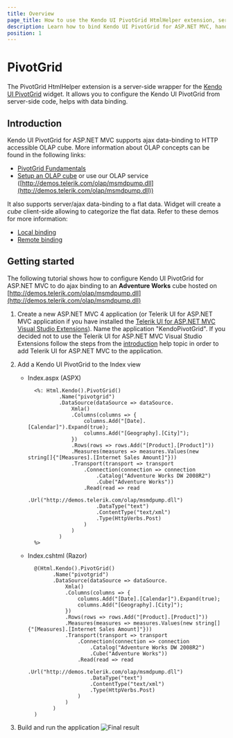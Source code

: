 ```yaml
---
title: Overview
page_title: How to use the Kendo UI PivotGrid HtmlHelper extension, server-side ASP.NET MVC wrapper for Kendo UI PivotGrid widget
description: Learn how to bind Kendo UI PivotGrid for ASP.NET MVC, handle Kendo UI PivotGrid Events, access an existing pivotgrid with PivotGrid HtmlHelper extension documentation.
position: 1
---
```


# PivotGrid

The PivotGrid HtmlHelper extension is a server-side wrapper for the [Kendo UI PivotGrid](/api/web/pivotgrid) widget. It allows you to configure the Kendo UI PivotGrid
from server-side code, helps with data binding.

## Introduction

Kendo UI PivotGrid for ASP.NET MVC supports ajax data-binding to HTTP accessible OLAP cube.
More information about OLAP concepts can be found in the following links:

- [PivotGrid Fundamentals](/web/pivotgrid/fundamentals)
- [Setup an OLAP cube](/web/pivotgrid/olap-cube-setup) or use our OLAP service ([http://demos.telerik.com/olap/msmdpump.dll](http://demos.telerik.com/olap/msmdpump.dll))

It also supports server/ajax data-binding to a flat data. Widget will create a *cube* client-side allowing to categorize the flat data.
Refer to these demos for more information:

- [Local binding](http://demos.telerik.com/aspnet-mvc/pivotgrid/local-flat-data-binding)
- [Remote binding](http://demos.telerik.com/aspnet-mvc/pivotgrid/remote-flat-data-binding)

## Getting started
The following tutorial shows how to configure Kendo UI PivotGrid for ASP.NET MVC to do ajax binding to an **Adventure Works** cube hosted on [http://demos.telerik.com/olap/msmdpump.dll](http://demos.telerik.com/olap/msmdpump.dll)

1.  Create a new ASP.NET MVC 4 application (or Telerik UI for ASP.NET MVC application if you have installed the [Telerik UI for ASP.NET MVC Visual Studio Extensions](/aspnet-mvc/introduction#kendo-ui-for-asp.net-mvc-visual-studio-extensions)). Name the application "KendoPivotGrid".
If you decided not to use the Telerik UI for ASP.NET MVC Visual Studio Extensions follow the steps from the [introduction](/aspnet-mvc/introduction) help topic in order
to add Telerik UI for ASP.NET MVC to the application.

1.  Add a Kendo UI PivotGrid to the Index view
    - Index.aspx (ASPX)

            <%: Html.Kendo().PivotGrid()
                    .Name("pivotgrid")
                    .DataSource(dataSource => dataSource.
                        Xmla()
                        .Columns(columns => {
                            columns.Add("[Date].[Calendar]").Expand(true);
                            columns.Add("[Geography].[City]");
                        })
                        .Rows(rows => rows.Add("[Product].[Product]"))
                        .Measures(measures => measures.Values(new string[]{"[Measures].[Internet Sales Amount]"}))
                        .Transport(transport => transport
                            .Connection(connection => connection
                                .Catalog("Adventure Works DW 2008R2")
                                .Cube("Adventure Works"))
                            .Read(read => read
                                .Url("http://demos.telerik.com/olap/msmdpump.dll")
                                .DataType("text")
                                .ContentType("text/xml")
                                .Type(HttpVerbs.Post)
                            )
                        )
                    )
            %>
    - Index.cshtml (Razor)

            @(Html.Kendo().PivotGrid()
                  .Name("pivotgrid")
                  .DataSource(dataSource => dataSource.
                      Xmla()
                      .Columns(columns => {
                          columns.Add("[Date].[Calendar]").Expand(true);
                          columns.Add("[Geography].[City]");
                      })
                      .Rows(rows => rows.Add("[Product].[Product]"))
                      .Measures(measures => measures.Values(new string[]{"[Measures].[Internet Sales Amount]"}))
                      .Transport(transport => transport
                          .Connection(connection => connection
                              .Catalog("Adventure Works DW 2008R2")
                              .Cube("Adventure Works"))
                          .Read(read => read
                              .Url("http://demos.telerik.com/olap/msmdpump.dll")
                              .DataType("text")
                              .ContentType("text/xml")
                              .Type(HttpVerbs.Post)
                          )
                      )
                  )
            )
1. Build and run the application
![Final result](/aspnet-mvc/helpers/pivotgrid/images/pivotgrid.png)
